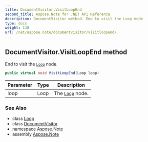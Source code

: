 ```yaml
---
title: DocumentVisitor.VisitLoopEnd
second_title: Aspose.Note for .NET API Reference
description: DocumentVisitor method. End to visit the Loop node
type: docs
weight: 130
url: /net/aspose.note/documentvisitor/visitloopend/
---
```

## DocumentVisitor.VisitLoopEnd method

End to visit the [`Loop`](../../loop/) node.

```csharp
public virtual void VisitLoopEnd(Loop loop)
```

| Parameter | Type | Description |
| --- | --- | --- |
| loop | Loop | The [`Loop`](../../loop/) node. |

### See Also

* class [Loop](../../loop/)
* class [DocumentVisitor](../)
* namespace [Aspose.Note](../../documentvisitor/)
* assembly [Aspose.Note](../../../)


